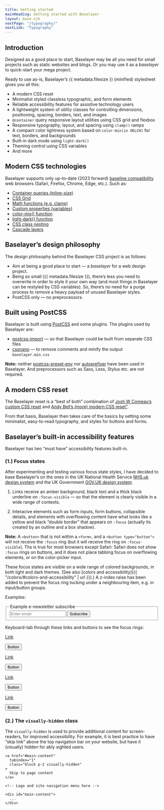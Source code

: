 ```yaml
---
title: Getting started
mainHeading: Getting started with Baselayer
layout: base.njk
nextPage: "/typography/"
nextLink: "Typography"
---
```


## Introduction

<p class="t-lg">Designed as a good place to start, Baselayer may be all you need for small projects such as static websites and blogs. Or you may use it as a <em>baselayer</em> to quick-start your mega project.</p>

Ready to use as-is, Baselayer’s {{ metadata.filesize }} (minified) stylesheet gives you all this:

* A modern CSS reset
* Minimalist styled classless typographic, and form elements
* Reliable accessibility features for assistive technology users
* A lightweight system of utility classes for controlling dimensions, positioning, spacing, borders, text, and images
* `@container` query responsive layout utilities using CSS grid and flexbox
* Responsive typography, layout, and spacing using `clamp()` ramps
* A compact color lightness system based on `color-mix(in OKLCH)` for text, borders, and backgrounds
* Built-in dark mode using `light-dark()`
* Theming control using CSS variables
* And more

## Modern CSS technologies

Baselayer supports only up-to-date (2023 forward) [baseline compatibility](https://developer.mozilla.org/en-US/docs/Glossary/Baseline/Compatibility) web browsers (Safari, Firefox, Chrome, Edge, etc.). Such as:

* [Container queries (inline-size)](https://caniuse.com/css-container-queries)
* [CSS Grid](https://caniuse.com/css-grid)
* [Math functions (e.g. clamp)](https://caniuse.com/?search=css%20math%20functions)
* [Custom properties (variables)](https://caniuse.com/css-variables)
* [color-mix() function](https://caniuse.com/?search=color-mix())
* [light-dark() function](https://caniuse.com/mdn-css_types_color_light-dark)
* [CSS class nesting](https://caniuse.com/css-nesting)
* [Cascade layers](https://caniuse.com/css-cascade-layers)

## Baselayer’s design philosophy

The design philosophy behind the Baselayer CSS project is as follows:

* Aim at being a good place to start — a _baselayer_ for a web design project.
* Being so small ({{ metadata.filesize }}), there’s less you need to overwrite in order to style it your own way (and most things in Baselayer can be restyled by CSS variables). So, there’s no need for a purge process to remove a heavy payload of unused Baselayer styles.
* PostCSS only — no preprocessors.

## Built using PostCSS

Baselayer is built using [PostCSS](https://postcss.org) and some plugins. The plugins used by Baselayer are:

* [postcss-import](https://github.com/postcss/postcss-import) — so that Baselayer could be built from separate CSS files
* [cssnano](https://cssnano.co) — to remove comments and minify the output `baselayer.min.css`

**Note:** neither [postcss-preset-env](https://preset-env.cssdb.org) nor [autoprefixer](https://github.com/postcss/autoprefixer) have been used in Baselayer. And preprocessors such as Sass, Less, Stylus etc. are not required.

## A modern CSS reset

The Baselayer reset is a “best of both” combination of [Josh W Comeau’s custom CSS reset](https://www.joshwcomeau.com/css/custom-css-reset/) and [Andy Bell’s (more) modern CSS reset”](https://andy-bell.co.uk/a-more-modern-css-reset/).

From that basis, Baselayer then takes care of the basics by setting some minimalist, easy-to-read typography, and styles for buttons and forms.

## Baselayer’s built-in accessibility features

Baselayer has two “must have” accessibility features built-in.

### (1.) Focus states

After experimenting and testing various focus state styles, I have decided to base Baselayer’s on the ones in the UK National Health Service [NHS.uk design system](https://design-system.service.gov.uk/get-started/focus-states/) and the UK Government [GOV.UK design system](https://design-system.service.gov.uk/get-started/focus-states/).

1. Links receive an amber background, black text and a thick black underline on `:focus-visible` — so that the element is clearly visible in a wide range of contexts.

2. Interacive elements such as form inputs, form buttons, collapsible details, and elements with overflowing content have what looks like a yellow and black “double border” that appears on `:focus` (actually its created by an outline and a box shadow).

**Note:** A `<button>` that is not within a `<form>`, and a `<button type="button">` will not receive the `:focus` ring (but it will receive the ring on `:focus-visible`). Ths is true for most browsers except Safari: Safari does not show `:focus` rings on buttons, and it does not place tabbing focus on overflowing elements, or on the color-picker input.

These focus states are visible on a wide range of colored backgrounds, in both light and dark themes. (See also [colors and accessibility]({{ "/colors/#colors-and-accessibility" | url }}).) A z-index raise has been added to prevent the focus ring tucking under a neighbouring item, e.g. in input/button groups.

Examples:

<form class="my-3">
  <fieldset class="flex">
    <legend>Example e-newsletter subscribe</legend>
    <input class="w-100%" type="email" id="example-input-email" placeholder="Enter email">
    <input type="submit" name="submit" value="Subscribe">
  </fieldset>
</form>

Keyboard-tab through these links and buttons to see the focus rings:

<div class="my-3 b-thin">
  <div class="grid sm:equal-4-cols">
    <div class="p-3 flex flex-column flex-center flex-middle bg-white bg-dark-invert">
    <p><a href="/#">Link</a></p>
    <p><button type="button">Button</button></p>
    </div>
    <div class="p-3 flex flex-column flex-center flex-middle bg-blue bg-700">
    <p><a class="t-blue t-200 hover:t-300" href="/#">Link</a></p>
    <p><button class="r-2" type="button">Button</button></p>
    </div>
    <div class="p-3 flex flex-column flex-center flex-middle bg-red bg-500 bg-dark-invert">
    <p><a class="t-blue t-200 hover:t-300" href="/#">Link</a></p>
    <p><button class="r-2" type="button">Button</button></p>
    </div>
    <div class="p-3 flex flex-column flex-center flex-middle bg-black bg-dark-invert">
    <p><a class="t-blue t-200 t-dark-invert hover:t-300" href="/#">Link</a></p>
    <p><button class="r-pill" type="button">Button</button></p>
    </div>
  </div>
</div>

### (2.) The `visually-hidden` class

The `visually-hidden` is used to provide additional content for screen-readers, for improved accessibility. For example, it is best practice to have “skip link” above the top navigation bar on your website, but have it (visually) hidden for ably sighted users.

```
<a href="#main-content"
  tabindex="1"
  class="block p-2 visually-hidden"
>
  Skip to page content
</a>

<!-- Logo and site navigation menu here -->

<div id="main-content">
  ...
</div>
```
